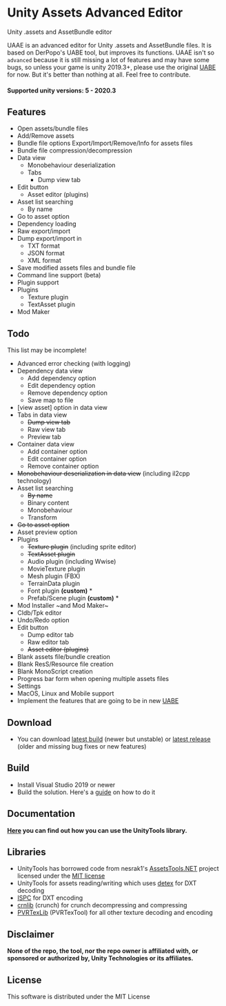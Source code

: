 # Unity Assets Advanced Editor
Unity .assets and AssetBundle editor

UAAE is an advanced editor for Unity .assets and AssetBundle files. It is based on DerPopo's UABE tool, but improves its functions.
UAAE isn't so `advanced` because it is still missing a lot of features and may have some bugs, so unless your game is unity 2019.3+, please use the original [UABE](https://github.com/DerPopo/UABE) for now. But it's better than nothing at all. Feel free to contribute.

#### Supported unity versions: 5 - 2020.3

## Features
* Open assets/bundle files
* Add/Remove assets
* Bundle file options Export/Import/Remove/Info for assets files
* Bundle file compression/decompression
* Data view
  * Monobehaviour deserialization
  * Tabs
    * Dump view tab
* Edit button
  * Asset editor (plugins)
* Asset list searching
  * By name
* Go to asset option
* Dependency loading
* Raw export/import
* Dump export/import in
  * TXT format
  * JSON format
  * XML format
* Save modified assets files and bundle file
* Command line support (beta)
* Plugin support
* Plugins
  * Texture plugin
  * TextAsset plugin
* Mod Maker

## Todo
This list may be incomplete!
* Advanced error checking (with logging)
* Dependency data view
  * Add dependency option
  * Edit dependency option
  * Remove dependency option
  * Save map to file
* [view asset] option in data view
* Tabs in data view
  * ~~Dump view tab~~
  * Raw view tab
  * Preview tab
* Container data view
  * Add container option
  * Edit container option
  * Remove container option
* ~~Monobehaviour deserialization in data view~~ (including il2cpp technology)
* Asset list searching
  * ~~By name~~
  * Binary content
  * Monobehaviour
  * Transform
* ~~Go to asset option~~
* Asset preview option
* Plugins
  * ~~Texture plugin~~ (including sprite editor)
  * ~~TextAsset plugin~~
  * Audio plugin (including Wwise)
  * MovieTexture plugin
  * Mesh plugin (FBX)
  * TerrainData plugin
  * Font plugin **(custom)** *
  * Prefab/Scene plugin **(custom)** *
* Mod Installer ~and Mod Maker~
* Cldb/Tpk editor
* Undo/Redo option
* Edit button
  * Dump editor tab
  * Raw editor tab
  * ~~Asset editor (plugins)~~
* Blank assets file/bundle creation
* Blank ResS/Resource file creation
* Blank MonoScript creation
* Progress bar form when opening multiple assets files
* Settings
* MacOS, Linux and Mobile support
* Implement the features that are going to be in new [UABE](https://community.7daystodie.com/topic/1871-unity-assets-bundle-extractor/?do=findComment&comment=357397)

## Download
* You can download [latest build](https://nightly.link/Igor55x/UAAE/workflows/dotnet-desktop/master/UAAE-Windows.zip) (newer but unstable) or [latest release](https://github.com/Igor55x/UAAE/releases) (older and missing bug fixes or new features)

## Build
* Install Visual Studio 2019 or newer
* Build the solution. Here's a [guide](https://docs.microsoft.com/en-us/visualstudio/ide/walkthrough-building-an-application?view=vs-2019) on how to do it

## Documentation
**[Here](https://github.com/Igor55x/UAAE/blob/master/DOCUMENTATION.md) you can find out how you can use the UnityTools library.**

## Libraries
* UnityTools has borrowed code from nesrak1's [AssetsTools.NET](https://github.com/nesrak1/AssetsTools.NET) project licensed under the [MIT license](https://github.com/nesrak1/AssetsTools.NET/blob/master/LICENSE)
* UnityTools for assets reading/writing which uses [detex](https://github.com/hglm/detex) for DXT decoding
* [ISPC](https://github.com/GameTechDev/ISPCTextureCompressor) for DXT encoding
* [crnlib](https://github.com/Unity-Technologies/crunch/tree/unity) (crunch) for crunch decompressing and compressing
* [PVRTexLib](https://developer.imaginationtech.com/downloads/) (PVRTexTool) for all other texture decoding and encoding

## Disclaimer
**None of the repo, the tool, nor the repo owner is affiliated with, or sponsored or authorized by, Unity Technologies or its affiliates.**

## License
This software is distributed under the MIT License